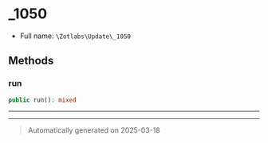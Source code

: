 
# _1050





* Full name: `\Zotlabs\Update\_1050`




## Methods


### run



```php
public run(): mixed
```












***


***
> Automatically generated on 2025-03-18
